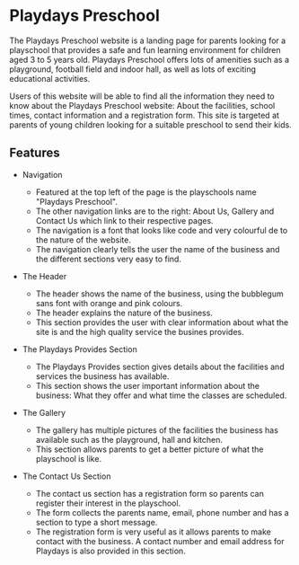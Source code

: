 # Playdays Preschool

 The Playdays Preschool website is a landing page for parents looking for a playschool that provides a safe and fun learning environment for children aged 3 to 5 years old.
 Playdays Preschool offers lots of amenities such as a playground, football field and indoor hall, as well as lots of exciting educational activities.


 Users of this website will be able to find all the information they need to know about the Playdays Preschool website: About the facilities,
 school times, contact information and a registration form. This site is targeted at parents of young children looking for a suitable preschool
 to send their kids.

## Features

- Navigation

  - Featured at the top left of the page is the playschools name "Playdays Preschool".
  - The other navigation links are to the right: About Us, Gallery and Contact Us which link to their respective pages.
  - The navigation is a font that looks like code and very colourful de to the nature of the website.
  - The navigation clearly tells the user the name of the business and the  different sections very easy to find.

- The Header
  
  - The header shows the name of the business, using the bubblegum sans font with orange and pink colours.
  - The header explains the nature of the business.
  - This section provides the user with clear information about what the site is and the high quality service the busines provides.

- The Playdays Provides Section

  - The Playdays Provides section gives details about the facilities and services the business has available.
  - This section shows the user important information about the business: What they offer and what time the classes are scheduled.

- The Gallery

  - The gallery has multiple pictures of the facilities the business has available such as the playground, hall and kitchen.
  - This section allows parents to get a better picture of what the playschool is like.

- The Contact Us Section

  - The contact us section has a registration form so parents can register their interest in the playschool.
  - The form collects the parents name, email, phone number and has a section to type a short message.
  - The registration form is very useful as it allows parents to make contact with the business. A contact number and email address for Playdays is also provided in this section.